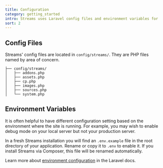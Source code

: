```yaml
---
title: Configuration
category: getting_started
intro: Streams uses Laravel config files and environment variables for application-level settings.
sort: 2
---
```


## Config Files

Streams' config files are located in `config/streams/`. They are PHP files named by area of concern.

```files
├── config/streams/
│   ├── addons.php
│   ├── assets.php
│   ├── cp.php
│   ├── images.php
│   ├── sources.php
│   └── system.php
```

## Environment Variables

It is often helpful to have different configuration setting based on the environment where the site is running. For example, you may wish to enable debug mode on your local server but not your production server.

In a fresh Streams installation you will find an `.env.example` file in the root directory of your application. Rename or copy it to `.env` to enable it. If you install Streams via Composer, this file will be renamed automatically.

Learn more about [environment configuration](https://laravel.com/docs/configuration#environment-configuration) in the Laravel docs.
